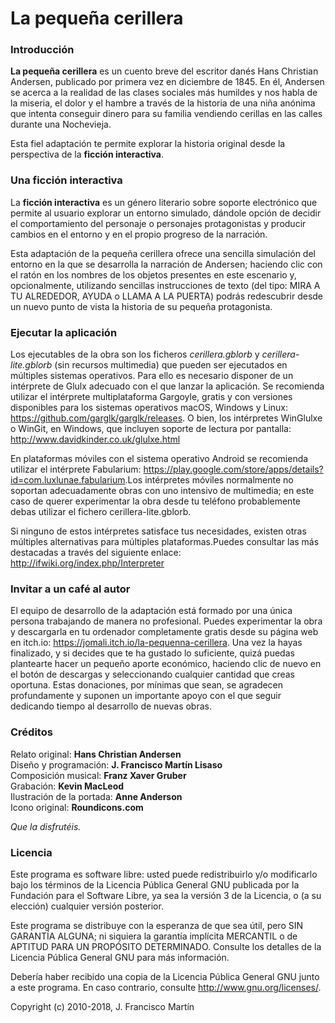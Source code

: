 # La pequeña cerillera


### Introducción

**La pequeña cerillera** es un cuento breve del escritor danés Hans Christian Andersen, publicado por primera vez en diciembre de 1845. En él, Andersen se acerca a la realidad de las clases sociales más humildes y nos habla de la miseria, el dolor y el hambre a través de la historia de una niña anónima que intenta conseguir dinero para su familia vendiendo cerillas en las calles durante una Nochevieja.

Esta fiel adaptación te permite explorar la historia original desde la perspectiva de la **ficción interactiva**.


### Una ficción interactiva

La **ficción interactiva** es un género literario sobre soporte electrónico que permite al usuario explorar un entorno simulado, dándole opción de decidir el comportamiento del personaje o personajes protagonistas y producir cambios en el entorno y en el propio progreso de la narración.

Esta adaptación de la pequeña cerillera ofrece una sencilla simulación del entorno en la que se desarrolla la narración de Andersen; haciendo clic con el ratón en los nombres de los objetos presentes en este escenario y, opcionalmente, utilizando sencillas instrucciones de texto (del tipo: MIRA A TU ALREDEDOR, AYUDA o LLAMA A LA PUERTA) podrás redescubrir desde un nuevo punto de vista la historia de su pequeña protagonista.


### Ejecutar la aplicación

Los ejecutables de la obra son los ficheros *cerillera.gblorb* y *cerillera-lite.gblorb* (sin recursos multimedia) que pueden ser ejecutados en múltiples sistemas operativos. Para ello es necesario disponer de un intérprete de Glulx adecuado con el que lanzar la aplicación. Se recomienda utilizar el intérprete multiplataforma Gargoyle, gratis y con versiones disponibles para los sistemas operativos macOS, Windows y Linux: <https://github.com/garglk/garglk/releases>. O bien, los intérpretes WinGlulxe o WinGit, en Windows, que incluyen soporte de lectura por pantalla: <http://www.davidkinder.co.uk/glulxe.html>​

​En plataformas móviles con el sistema operativo Android se recomienda utilizar el intérprete Fabularium: <https://play.google.com/store/apps/details?id=com.luxlunae.fabularium​>.​ Los intérpretes móviles normalmente no soportan adecuadamente obras con uno intensivo de multimedia; en este caso de querer experimentar la obra desde tu teléfono probablemente debas utilizar el fichero cerillera-lite.gblorb.

Si ninguno de estos intérpretes satisface tus necesidades, existen otras múltiples alternativas para múltiples plataformas.Puedes consultar las más destacadas a través del siguiente enlace: <http://ifwiki.org/index.php/Interpreter>


### Invitar a un café al autor

El equipo de desarrollo de la adaptación está formado por una única persona trabajando de manera no profesional. Puedes experimentar la obra y descargarla en tu ordenador completamente gratis desde su página web en itch.io: <https://jomali.itch.io/la-pequenna-cerillera>. Una vez la hayas finalizado, y si decides que te ha gustado lo suficiente, quizá puedas plantearte hacer un pequeño aporte económico, haciendo clic de nuevo en el botón de descargas y seleccionando cualquier cantidad que creas oportuna. Estas donaciones, por mínimas que sean, se agradecen profundamente y suponen un importante apoyo con el que seguir dedicando tiempo al desarrollo de nuevas obras.


### Créditos

Relato original: **Hans Christian Andersen**  
Diseño y programación: **J. Francisco Martín Lisaso**  
Composición musical: **Franz Xaver Gruber**  
Grabación: **Kevin MacLeod**  
Ilustración de la portada: **Anne Anderson**  
Icono original: **Roundicons.com**  

*Que la disfrutéis.*


### Licencia

Este programa es software libre: usted puede redistribuirlo y/o modificarlo bajo los términos de la Licencia Pública General GNU publicada por la Fundación para el Software Libre, ya sea la versión 3 de la Licencia, o (a su elección) cualquier versión posterior.

Este programa se distribuye con la esperanza de que sea útil, pero SIN GARANTÍA ALGUNA; ni siquiera la garantía implícita MERCANTIL o de APTITUD PARA UN PROPÓSITO DETERMINADO. Consulte los detalles de la Licencia Pública General GNU para más información.

Debería haber recibido una copia de la Licencia Pública General GNU junto a este programa. En caso contrario, consulte <http://www.gnu.org/licenses/>.

Copyright (c) 2010-2018, J. Francisco Martín
